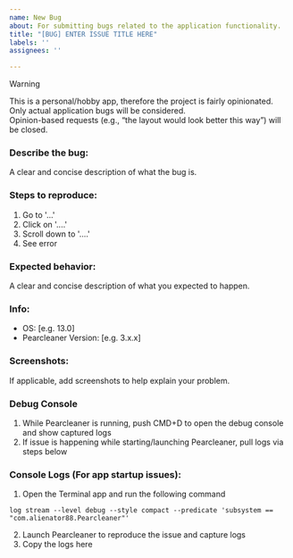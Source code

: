 ```yaml
---
name: New Bug
about: For submitting bugs related to the application functionality.
title: "[BUG] ENTER ISSUE TITLE HERE"
labels: ''
assignees: ''

---
```

> [!WARNING]
> This is a personal/hobby app, therefore the project is fairly opinionated.  
> Only actual application bugs will be considered.  
> Opinion-based requests (e.g., “the layout would look better this way”) will be closed.

### Describe the bug:
A clear and concise description of what the bug is.


### Steps to reproduce:
1. Go to '...'
2. Click on '....'
3. Scroll down to '....'
4. See error
   

### Expected behavior:
A clear and concise description of what you expected to happen.


### Info:
 - OS: [e.g. 13.0]
 - Pearcleaner Version: [e.g. 3.x.x]


### Screenshots:
If applicable, add screenshots to help explain your problem.

### Debug Console
1. While Pearcleaner is running, push CMD+D to open the debug console and show captured logs
2. If issue is happening while starting/launching Pearcleaner, pull logs via steps below

### Console Logs (For app startup issues):
 1. Open the Terminal app and run the following command
```
log stream --level debug --style compact --predicate 'subsystem == "com.alienator88.Pearcleaner"'
```
 2. Launch Pearcleaner to reproduce the issue and capture logs
 3. Copy the logs here
